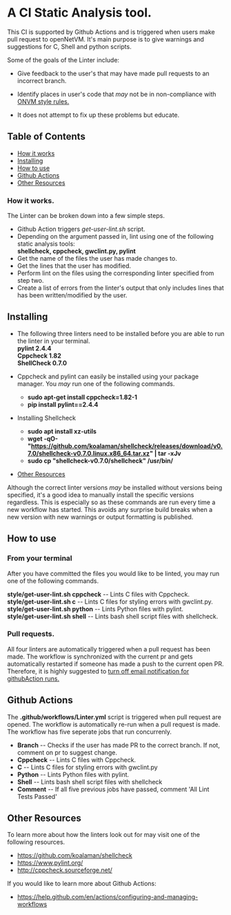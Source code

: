 # A CI Static Analysis tool.

This CI is supported by Github Actions and is triggered when users make pull request to openNetVM.
It's main purpose is to give warnings and suggestions for C, Shell and python scripts. 

Some of the goals of the Linter include:

* Give feedback to the user's that may have made pull requests to an incorrect branch.

* Identify places in user's code that *may* not be in non-compliance with [ONVM style rules.](styleguide.md)

* It does not attempt to fix up these problems but educate.

## Table of Contents

* [How it works](#how-it-works)
* [Installing](#installing)
* [How to use](#how-to-use)
* [Github Actions](#github-actions)
* [Other Resources](#other-resources)

### How it works.

The Linter can be broken down into a few simple steps.

* Github Action triggers *get-user-lint.sh* script.
* Depending on the argument passed in, lint using one of the following static analysis tools: \
  **shellcheck, cppcheck, gwclint.py, pylint**
* Get the name of the files the user has made changes to.
* Get the lines that the user has modified.
* Perform lint on the files using the corresponding linter specified from step two. 
* Create a list of errors from the linter's output that only includes lines that has been written/modified by the user.

## Installing

* The following three linters need to be installed before you are able to run the linter in your terminal. \
**pylint 2.4.4** \
**Cppcheck 1.82** \
**ShellCheck 0.7.0** 

* Cppcheck and pylint can easily be installed using your package manager. You *may* run one of the following commands.
   * **sudo apt-get install cppcheck=1.82-1**
   * **pip install pylint==2.4.4**

* Installing Shellcheck
  * **sudo apt install xz-utils**
  * **wget -qO- "https://github.com/koalaman/shellcheck/releases/download/v0.7.0/shellcheck-v0.7.0.linux.x86_64.tar.xz" | tar -xJv**
  * **sudo cp "shellcheck-v0.7.0/shellcheck" /usr/bin/**
* [Other Resources](#other-resources)

Although the correct linter versions *may* be installed without versions being specified, it's a good idea to manually install the specific versions regardless.
This is especially so as these commands are run every time a new workflow has started. This avoids any surprise build breaks when a new version with new warnings or output formatting is published.
  
## How to use

### From your terminal

After you have committed the files you would like to be linted, you may run one of the following commands.

**style/get-user-lint.sh cppcheck** -- Lints C files with Cppcheck. \
**style/get-user-lint.sh c** -- Lints C files for styling errors with gwclint.py. \
**style/get-user-lint.sh python** -- Lints Python files with pylint. \
**style/get-user-lint.sh shell** -- Lints bash shell script files with shellcheck.

### Pull requests.

All four linters are automatically triggered when a pull request has been made. The workflow is synchronized with the current pr and gets automatically restarted if someone has made a push to the current open PR.
Therefore, it is highly suggested to [turn off email notification for githubAction runs.](https://help.github.com/en/github/receiving-notifications-about-activity-on-github/about-email-notifications)

## Github Actions

The **.github/workflows/Linter.yml** script is triggered when pull request are opened. The workflow is automatically re-run when a pull request is made. \
The workflow has five seperate jobs that run concurrenly.

* **Branch** -- Checks if the user has made PR to the correct branch. If not, comment on pr to suggest change.
* **Cppcheck** -- Lints C files with Cppcheck. 
* **C** -- Lints C files for styling errors with gwclint.py 
* **Python** -- Lints Python files with pylint. 
* **Shell** -- Lints bash shell script files with shellcheck
* **Comment** -- If all five previous jobs have passed, comment 'All Lint Tests Passed'


## Other Resources

To learn more about how the linters look out for may visit one of the following resources.
* https://github.com/koalaman/shellcheck
* https://www.pylint.org/
* http://cppcheck.sourceforge.net/

If you would like to learn more about Github Actions:
* https://help.github.com/en/actions/configuring-and-managing-workflows
